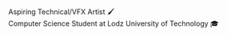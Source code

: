 Aspiring Technical/VFX Artist 🖌️\
Computer Science Student at Lodz University of Technology 🎓
<!---
kacper119p/kacper119p is a ✨ special ✨ repository because its `README.md` (this file) appears on your GitHub profile.
You can click the Preview link to take a look at your changes.
--->
